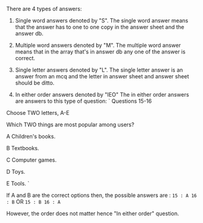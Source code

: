 There are 4 types of answers:

1. Single word answers denoted by "S". The single word answer means that the answer has to one to one copy in the answer sheet and the answer db.

2. Multiple word answers denoted by "M". The multiple word answer means that in the array that's in answer db any one of the answer is correct.

3. Single letter answers denoted by "L". The single letter answer is an answer from an mcq and the letter in answer sheet and answer sheet should be ditto.

4. In either order answers denoted by "IEO" The in either order answers are answers to this type of question:
`
Questions 15-16

Choose TWO letters, A-E

Which TWO things are most popular among users?

 A Children's books.

 В Textbooks.

 С Computer games.

 D Toys.

 E Tools.
`

If A and B are the correct options then, the possible answers are :
` 15 : A
  16 : B
`
OR
` 15 : B
  16 : A
` 

However, the order does not matter hence "In either order" question.

